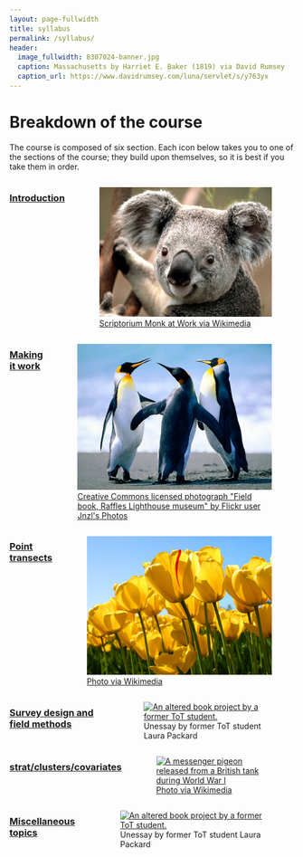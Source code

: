 ```yaml
---
layout: page-fullwidth
title: syllabus
permalink: /syllabus/
header:
  image_fullwidth: 8307024-banner.jpg
  caption: Massachusetts by Harriet E. Baker (1819) via David Rumsey
  caption_url: https://www.davidrumsey.com/luna/servlet/s/y763yx
---
```


# Breakdown of the course

The course is composed of six section.  Each icon below takes you to one of the sections of the course; they build upon themselves, so it is best if you take them in order.

<div class="row">
    <div class="small-6 columns">
        <a href="/syllabus/Chapter1/"><h3>Introduction</h3></a>
        <figure>
            <a href="/syllabus/Chapter1/">
            <img src="/images/Koala.jpg" alt="Scriptorium Monk at Work." />
            </a>
            <figcaption><a href="https://commons.wikimedia.org/wiki/File:Scriptorium-monk-at-work.jpg" target="_blank">Scriptorium Monk at Work via Wikimedia</a></figcaption>
        </figure>
    </div>
    <div class="small-6 columns">
        <a href="/syllabus/Chapter2/"><h3>Making it work</h3></a>
        <figure>
            <a href="/syllabus/Chapter2/">
            <img src="/images/Penguins.jpg" alt="A field book standing on end"  />
            </a>
            <figcaption><a href="https://flic.kr/p/oKG72Y" target="_blank">Creative Commons licensed photograph "Field book, Raffles Lighthouse museum" by Flickr user Jnzl's Photos</a></figcaption>
        </figure>
    </div>
</div>
<div class="row">
  <div class="small-6 columns">
        <a href="/syllabus/Chapter3/"><h3>Point transects</h3></a>
        <figure>
            <a href="/syllabus/Chapter3/">
            <img src="/images/Tulips.jpg" alt="A messenger pigeon released from a British tank during World War I" />
            </a>
            <figcaption><a href="https://commons.wikimedia.org/wiki/File:Messenger_pigeon_released_from_British_tank_1918_IWM_Q_9247.jpg" target="_blank">Photo via Wikimedia</a></figcaption>
        </figure>
    </div>  
    <div class="small-6 columns">
        <a href="/syllabus/Chapter4/"><h3>Survey design and field methods</h3></a>
        <figure>
            <a href="/syllabus/Chapter4/">
            <img src="/images/IMG_4638.jpg" alt="An altered book project by a former ToT student." />
            </a>
            <figcaption>Unessay by former ToT student Laura Packard</figcaption>
        </figure>
    </div>  
  </div>
<div class="row">
  <div class="small-6 columns">
        <a href="/syllabus/Chapter5/"><h3>strat/clusters/covariates</h3></a>
        <figure>
            <a href="syllabus/Chapter5/">
            <img src="/images/Messenger_pigeon_released_from_British_tank_1918_IWM_Q_9247.jpg" alt="A messenger pigeon released from a British tank during World War I" />
            </a>
            <figcaption><a href="https://commons.wikimedia.org/wiki/File:Messenger_pigeon_released_from_British_tank_1918_IWM_Q_9247.jpg" target="_blank">Photo via Wikimedia</a></figcaption>
        </figure>
    </div>  
    <div class="small-6 columns">
        <a href="/syllabus/Chapter6/"><h3>Miscellaneous topics</h3></a>
        <figure>
            <a href="/syllabus/Chapter6/">
            <img src="/images/IMG_4638.jpg" alt="An altered book project by a former ToT student." />
            </a>
            <figcaption>Unessay by former ToT student Laura Packard</figcaption>
        </figure>
    </div>  
  </div>
